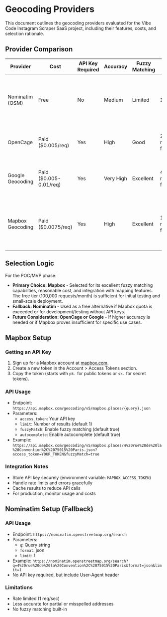 # Geocoding Providers

This document outlines the geocoding providers evaluated for the Vibe Code Instagram Scraper SaaS project, including their features, costs, and selection rationale.

## Provider Comparison

| Provider          | Cost          | API Key Required | Accuracy | Fuzzy Matching | Rate Limits | Notes |
|-------------------|---------------|------------------|----------|----------------|-------------|-------|
| Nominatim (OSM)  | Free         | No              | Medium  | Limited       | 1 req/sec  | Open-source, but may be slow and less reliable for high volume |
| OpenCage         | Paid ($0.005/req) | Yes            | High    | Good          | 2500 req/day free tier | Good balance, but higher cost than Mapbox |
| Google Geocoding | Paid ($0.005-0.01/req) | Yes            | Very High | Excellent     | 40,000 req/day free tier | Expensive for high volume, requires billing setup |
| Mapbox Geocoding | Paid ($0.0075/req) | Yes            | High    | Excellent     | 100,000 req/month free tier | Excellent fuzzy matching, good for maps integration, balanced cost |

## Selection Logic

For the POC/MVP phase:
- **Primary Choice: Mapbox** - Selected for its excellent fuzzy matching capabilities, reasonable cost, and integration with mapping features. The free tier (100,000 requests/month) is sufficient for initial testing and small-scale deployment.
- **Fallback: Nominatim** - Used as a free alternative if Mapbox quota is exceeded or for development/testing without API keys.
- **Future Consideration: OpenCage or Google** - If higher accuracy is needed or if Mapbox proves insufficient for specific use cases.

## Mapbox Setup

### Getting an API Key
1. Sign up for a Mapbox account at [mapbox.com](https://account.mapbox.com/).
2. Create a new token in the Account > Access Tokens section.
3. Copy the token (starts with `pk.` for public tokens or `sk.` for secret tokens).

### API Usage
- Endpoint: `https://api.mapbox.com/geocoding/v5/mapbox.places/{query}.json`
- Parameters:
  - `access_token`: Your API key
  - `limit`: Number of results (default 1)
  - `fuzzyMatch`: Enable fuzzy matching (default true)
  - `autocomplete`: Enable autocomplete (default true)
- Example: `https://api.mapbox.com/geocoding/v5/mapbox.places/4%20rue%20de%20la%20Convention%2C%2075015%20Paris.json?access_token=YOUR_TOKEN&fuzzyMatch=true`

### Integration Notes
- Store API key securely (environment variable: `MAPBOX_ACCESS_TOKEN`)
- Handle rate limits and errors gracefully
- Cache results to reduce API calls
- For production, monitor usage and costs

## Nominatim Setup (Fallback)

### API Usage
- Endpoint: `https://nominatim.openstreetmap.org/search`
- Parameters:
  - `q`: Query string
  - `format`: json
  - `limit`: 1
- Example: `https://nominatim.openstreetmap.org/search?q=4%20rue%20de%20la%20Convention%2C%2075015%20Paris&format=json&limit=1`
- No API key required, but include User-Agent header

### Limitations
- Rate limited (1 req/sec)
- Less accurate for partial or misspelled addresses
- No fuzzy matching built-in